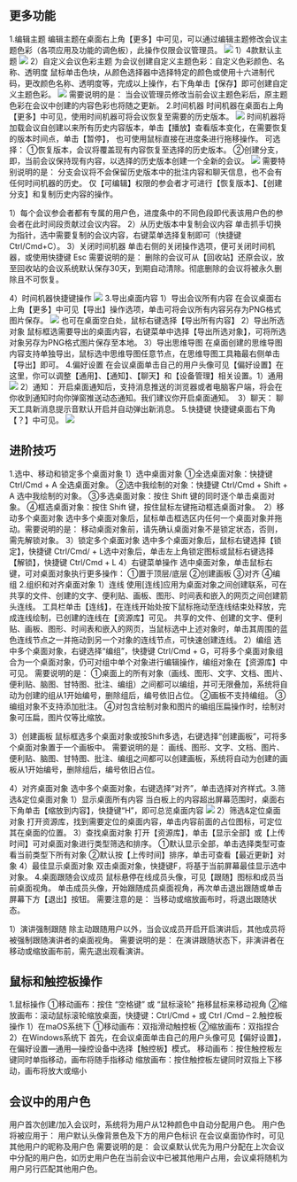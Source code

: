 ## 更多功能
1.编辑主题
编辑主题在桌面右上角【更多】中可见，可以通过编辑主题修改会议主题色彩（各项应用及功能的调色板），此操作仅限会议管理员。
![](https://qcloudimg.tencent-cloud.cn/raw/b4aa217e3c94a42e5b8799bb832a3848.png)
1）4款默认主题
![](https://qcloudimg.tencent-cloud.cn/raw/f26978ff6e85b479cbf987a98618cd68.png)
2）自定义会议色彩主题
为会议创建自定义主题色彩：自定义色彩颜色、名称、透明度
鼠标单击色块，从颜色选择器中选择特定的颜色或使用十六进制代码，更改颜色名称、透明度等，完成以上操作，右下角单击【保存】即可创建自定义主题色彩。
![](https://qcloudimg.tencent-cloud.cn/raw/8a393715f9d529fc4b882b738ccf0c2c.png)
需要说明的是：
当会议管理员修改当前会议主题色彩后，原主题色彩在会议中创建的内容色彩也将随之更新。
2.时间机器
时间机器在桌面右上角【更多】中可见，使用时间机器可将会议恢复至需要的历史版本。
![](https://qcloudimg.tencent-cloud.cn/raw/d97f89fa4cad9a337496f6cf86066eeb.png)
时间机器将加载会议自创建以来所有历史内容版本，单击【播放】查看版本变化，在需要恢复的版本时间点，单击【暂停】，
也可使用鼠标直接在进度条进行拖移操作。
可选择：
①恢复版本，会议将覆盖现有内容恢复至选择的历史版本。
②创建分支，即，当前会议保持现有内容，以选择的历史版本创建一个全新的会议。
![](https://qcloudimg.tencent-cloud.cn/raw/e076a93adfe9a18cb65fd2d159e21c02.png)
需要特别说明的是：
分支会议将不会保留历史版本中的批注内容和聊天信息，也不会有任何时间机器的历史。
仅【可编辑】权限的参会者才可进行【恢复版本】、【创建分支】和复制历史内容的操作。

1）每个会议参会者都有专属的用户色，进度条中的不同色段即代表该用户色的参会者在此时间段贡献过会议内容。
2）从历史版本中复制会议内容
单击抓手切换为指针，选中需要复制的会议内容，右键菜单选择复制即可（快捷键 Ctrl/Cmd+C）。
3）关闭时间机器
单击右侧的关闭操作选项，便可关闭时间机器，或使用快捷键 Esc
需要说明的是：
删除的会议可从【回收站】还原会议，放至回收站的会议系统默认保存30天，到期自动清除。彻底删除的会议将被永久删除且不可恢复。

4）时间机器快捷键操作
![](https://qcloudimg.tencent-cloud.cn/raw/4db439fffa07c7be67b2c50bed971820.png)
3.导出桌面内容
1）导出会议所有内容
在会议桌面右上角【更多】中可见【导出】操作选项，单击可将会议所有内容另存为PNG格式图片保存。
![](https://qcloudimg.tencent-cloud.cn/raw/74af5da7aec7f60b3638d1c8ee5ef9bd.png)
也可在桌面空白处，鼠标右键选择【导出所有内容】
2）导出所选对象
鼠标框选需要导出的桌面内容，右键菜单中选择【导出所选对象】，可将所选对象另存为PNG格式图片保存至本地。
3）导出思维导图
在桌面创建的思维导图内容支持单独导出，鼠标选中思维导图任意节点，在思维导图工具箱最右侧单击【导出】即可。
4.偏好设置
在会议桌面单击自己的用户头像可见【偏好设置】在这里，你可以调整【通用】、【通知】、【聊天】和【设备管理】相关设置。​​
1）通用
![](https://qcloudimg.tencent-cloud.cn/raw/901a370db4ffe3c721b00c59b3efd888.png)
2）通知：
开启桌面通知后，支持消息推送的浏览器或者电脑客户端，将会在你收到通知时向你弹窗推送动态通知。我们建议你开启桌面通知。 
3）聊天：
聊天工具新消息提示音默认开启并自动弹出新消息。​
5.快捷键
快捷键桌面右下角【？】中可见。
![](https://qcloudimg.tencent-cloud.cn/raw/7a488672c0304c4643ec298792df4155.png)
## 进阶技巧
1.选中、移动和锁定多个桌面对象
1）选中桌面对象
①全选桌面对象：快捷键 Ctrl/Cmd + A 全选桌面对象。
②​选中我绘制的对象：快捷键 Ctrl/Cmd + Shift + A 选中我绘制的对象。
③多选桌面对象：按住 Shift 键的同时逐个单击桌面对象。
④框选桌面对象：按住 Shift 键，按住鼠标左键拖动框选桌面对象。 
2）移动多个桌面对象
选中多个桌面对象后，鼠标单击框选区内任何一个桌面对象并拖动。需要说明的是：
移动桌面对象前，请先确认桌面对象不是锁定状态，否则，需先解锁对象。
3）锁定多个桌面对象
选中多个桌面对象后，鼠标右键选择【锁定】，快捷键 Ctrl/Cmd/ + L选中对象后，单击左上角锁定图标或鼠标右键选择【解锁】，快捷键 Ctrl/Cmd + L
4）右键菜单操作
选中桌面对象，单击鼠标右键，可对桌面对象执行更多操作：
①置于顶层/底层​
②创建画板
③对齐
④编组
2.组织和对齐桌面对象
1）连线
使用[连线]应用为桌面对象之间创建联系，可在共享的文件、创建的文字、便利贴、画板、图形、时间表和嵌入的网页之间创建箭头连线。
工具栏单击【连线】，在连线开始处按下鼠标拖动至连线结束处释放，完成连线绘制，已创建的连线在【资源库】可见。
共享的文件、创建的文字、便利贴、画板、图形、时间表和嵌入的网页，当鼠标选中上述对象时，单击其周围的蓝色连线节点之一并拖动到另一个对象的连线节点，可快速创建连线。
2）编组
选中多个桌面对象，右键选择“编组”，快捷键 Ctrl/Cmd + G，可将多个桌面对象组合为一个桌面对象，仍可对组中单个对象进行编辑操作，编组对象在【资源库】中可见。
需要说明的是：
①桌面上的所有对象（画线、图形、文字、文档、图片、便利贴、脑图、甘特图、批注、编组）之间都可以编组，并可无限叠加，系统将自动为创建的组从1开始编号，删除组后，编号依旧占位。
②画板不支持编组。
③编组对象不支持添加批注。
④对包含绘制对象和图片的编组压扁操作时，绘制对象可压扁，图片仅等比缩放。

3）创建画板
鼠标框选多个桌面对象或按Shift多选，右键选择“创建画板”，可将多个桌面对象置于一个画板中。
需要说明的是：
画线、图形、文字、文档、图片、便利贴、脑图、甘特图、批注、编组之间都可以创建画板，系统将自动为创建的画板从1开始编号，删除组后，编号依旧占位。

4）对齐桌面对象
选中多个桌面对象，右键选择“对齐”，单击选择对齐样式。​​
3.筛选&定位桌面对象
1）显示桌面所有内容
当白板上的内容超出屏幕范围时，桌面右下角单击【缩放到内容】，快捷键“H”，即可总览桌面内容
![](https://qcloudimg.tencent-cloud.cn/raw/713ffdf102617dff92d4a0c3f152f340.png)
2）筛选&定位桌面对象
打开资源库，找到需要定位的桌面内容，单击内容前面的占位图标，可定位其在桌面的位置。
3）查找桌面对象
打开【资源库】，单击【显示全部】或【上传时间】可对桌面对象进行类型筛选和排序。
①默认显示全部，单击选择类型可查看当前类型下所有对象
②默认按【上传时间】排序，单击可查看【最近更新】对象
4）最佳显示桌面对象
双击桌面对象，快捷键F，将基于当前屏幕最佳显示选中对象。
4.桌面跟随会议成员
鼠标悬停在线成员头像，可见【跟随】图标和成员当前桌面视角。
单击成员头像，开始跟随成员桌面视角，再次单击退出跟随或单击屏幕下方【退出】按钮。
需要注意的是：
当移动或缩放画布时，将退出跟随状态。

1）演讲强制跟随
除主动跟随用户以外，当会议成员开启开启演讲后，其他成员将被强制跟随演讲者的桌面视角。
需要说明的是：
在演讲跟随状态下，非演讲者在移动或缩放画布前，需先退出观看演讲。

## 鼠标和触控板操作
1.鼠标操作
①移动画布：按住 “空格键” 或 “鼠标滚轮” 拖移鼠标来移动视角
②缩放画布：滚动鼠标滚轮缩放桌面，快捷键：Ctrl/Cmd + 或 Ctrl /Cmd –
2.​触控板操作
1）在maOS系统下
①移动画布：双指滑动触控板
②缩放画布：双指捏合
2）在Windows系统下
首先，在会议桌面单击自己的用户头像可见【偏好设置】，在偏好设置—通用—操控设备中选择【触控板】模式。
移动画布：按住触控板左键同时单指移动，画布将随手指移动
缩放画布：按住触控板左键同时双指上下移动，画布将放大或缩小
## 会议中的用户色
用户首次创建/加入会议时，系统将为用户从12种颜色中自动分配用户色。
用户色将被应用于：
用户默认头像背景色及下方的用户色标识
在会议桌面协作时，可见其他用户的昵称及用户色
需要说明的是：
会议桌默认优先为用户分配在上次会议中分配的用户色，如历史用户色在当前会议中已被其他用户占用，会议桌将随机为用户另行匹配其他用户色。
